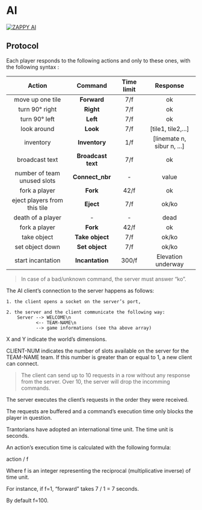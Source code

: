# AI


[![ZAPPY AI](https://github.com/EpitechPromo2027/B-YEP-400-BDX-4-1-zappy-jules.sourbets/actions/workflows/AI.yml/badge.svg)](https://github.com/EpitechPromo2027/B-YEP-400-BDX-4-1-zappy-jules.sourbets/actions/workflows/AI.yml)


## Protocol

Each player responds to the following actions and only to these ones, with the following syntax :

|            Action            |      Command       | Time limit |          Response          |
|:----------------------------:|:------------------:|:----------:|:--------------------------:|
|       move up one tile       |    __Forward__     |    7/f     |             ok             |
|        turn 90° right        |     __Right__      |    7/f     |             ok             |
|        turn 90° left         |      __Left__      |    7/f     |             ok             |
|         look around          |      __Look__      |    7/f     |     [tile1, tile2,...]     |
|          inventory           |   __Inventory__    |    1/f     | [linemate n, sibur n, ...] |
|        broadcast text        | __Broadcast text__ |    7/f     |             ok             |
| number of team unused slots  |  __Connect_nbr__   |     -      |           value            |
|        fork a player         |      __Fork__      |    42/f    |             ok             |
| eject players from this tile |     __Eject__      |    7/f     |           ok/ko            |
|      death of a player       |        _-_         |     -      |            dead            |
|        fork a player         |      __Fork__      |    42/f    |             ok             |
|         take object          |  __Take object__   |    7/f     |           ok/ko            |
|       set object down        |   __Set object__   |    7/f     |           ok/ko            |
|      start incantation       |  __Incantation__   |   300/f    |     Elevation underway     | Current level: k/ko |


> In case of a bad/unknown command, the server must answer “ko”.


The AI client’s connection to the server happens as follows:

    1. the client opens a socket on the server’s port,

    2. the server and the client communicate the following way:
        Server --> WELCOME\n
               <-- TEAM-NAME\n
               --> game informations (see tha above array)

X and Y indicate the world’s dimensions.

CLIENT-NUM indicates the number of slots available on the server for the TEAM-NAME team. If this number is greater than or equal to 1, a new client can connect.

> The client can send up to 10 requests in a row without any response from the server. Over 10, the server will drop the incomming commands.

The server executes the client’s requests in the order they were received.

The requests are buffered and a command’s execution time only blocks the player in question.

Trantorians have adopted an international time unit.
The time unit is seconds.

An action’s execution time is calculated with the following formula:

action / f

Where f is an integer representing the reciprocal (multiplicative inverse) of time unit.

For instance, if f=1, “forward” takes 7 / 1 = 7 seconds.

By default f=100.
